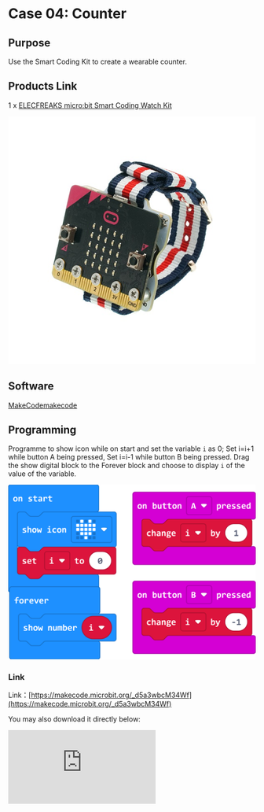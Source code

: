 # Case 04: Counter

## Purpose

 Use the Smart Coding Kit to create a wearable counter.

## Products Link

 1 x [ELECFREAKS micro:bit Smart Coding Watch Kit](https://shop.elecfreaks.com/products/elecfreaks-micro-bit-smart-coding-watch-kit-without-micro-bit-board?_pos=2&_sid=ce4e7cb69&_ss=r)



![](./images/smart_coding_kit_case_04_01.png)



## Software


[MakeCodemakecode](https://makecode.microbit.org/#)

## Programming



 Programme to show icon while on start and set the variable `i` as 0; Set i=i+1 while button A being pressed, Set i=i-1 while button B being pressed. Drag the show digital block to the Forever block and choose to display `i` of the value of the variable.


![](./images/smart_coding_kit_case_04_02.png)



### Link
 Link：[https://makecode.microbit.org/_d5a3wbcM34Wf](https://makecode.microbit.org/_d5a3wbcM34Wf)

 You may also download it directly below:

<div
    style={{
        position: 'relative',
        paddingBottom: '60%',
        overflow: 'hidden',
    }}
>
    <iframe
        src="https://makecode.microbit.org/_d5a3wbcM34Wf"
        frameborder="0"
        sandbox="allow-popups allow-forms allow-scripts allow-same-origin"
        style={{
            position: 'absolute',
            width: '100%',
            height: '100%',
        }}
    />
</div>


## Result


 Start counting and displaying the results through button A or B.

## Exploration



## FAQ



## Relevant File
